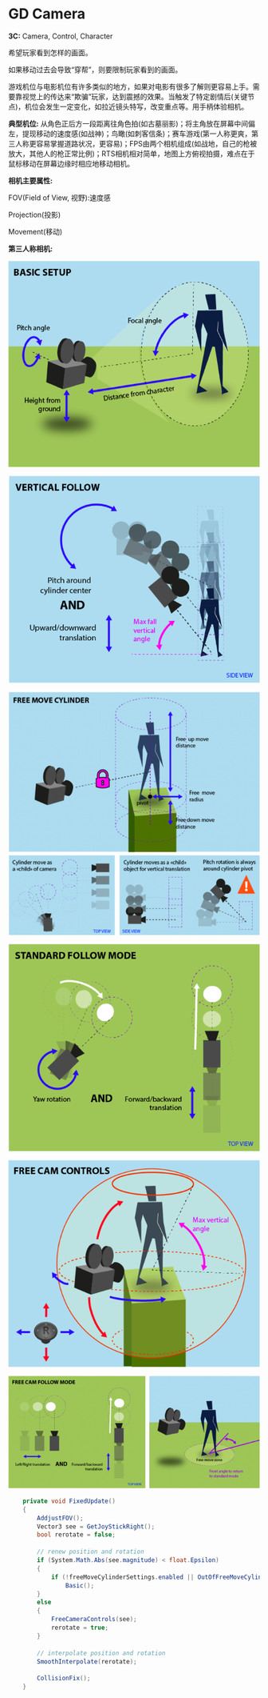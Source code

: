 # GD Camera

**3C:** Camera, Control, Character

希望玩家看到怎样的画面。

如果移动过去会导致“穿帮”，则要限制玩家看到的画面。

游戏机位与电影机位有许多类似的地方，如果对电影有很多了解则更容易上手。需要靠视觉上的传达来“欺骗”玩家，达到震撼的效果。当触发了特定剧情后(关键节点)，机位会发生一定变化，如拉近镜头特写，改变重点等。用手柄体验相机。

**典型机位:** 从角色正后方一段距离往角色拍(如古墓丽影)；将主角放在屏幕中间偏左，提现移动的速度感(如战神)；鸟瞰(如刺客信条)；赛车游戏(第一人称更爽，第三人称更容易掌握道路状况，更容易)；FPS由两个相机组成(如战地，自己的枪被放大，其他人的枪正常比例)；RTS相机相对简单，地图上方俯视拍摄，难点在于鼠标移动在屏幕边缘时相应地移动相机。

**相机主要属性:**

FOV(Field of View, 视野):速度感

Projection(投影)

Movement(移动)

**第三人称相机:**

![Basic Setup](https://github.com/MilkyW/LearnUnityEveryday/blob/master/Pictures/GD%20Camera/Basic%20Setup.png?raw=true)

![Vertical Follow](https://github.com/MilkyW/LearnUnityEveryday/blob/master/Pictures/GD%20Camera/Vertical%20Follow.png?raw=true)

![Free Move Cylinder](https://github.com/MilkyW/LearnUnityEveryday/blob/master/Pictures/GD%20Camera/Free%20Move%20Cylinder.png?raw=true)

![Standard Follow Mode](https://github.com/MilkyW/LearnUnityEveryday/blob/master/Pictures/GD%20Camera/Standard%20Follow%20Mode.png?raw=true)

![Free Cam Controls](https://github.com/MilkyW/LearnUnityEveryday/blob/master/Pictures/GD%20Camera/Free%20Cam%20Controls.png?raw=true)

![Free Cam Follow Mode](https://github.com/MilkyW/LearnUnityEveryday/blob/master/Pictures/GD%20Camera/Free%20Cam%20Follow%20Mode.png?raw=true)

```cs
    private void FixedUpdate()
    {
        AddjustFOV();
        Vector3 see = GetJoyStickRight();
        bool rerotate = false;

        // renew position and rotation
        if (System.Math.Abs(see.magnitude) < float.Epsilon)
        {
            if (!freeMoveCylinderSettings.enabled || OutOfFreeMoveCylinder())
                Basic();
        }
        else
        {
            FreeCameraControls(see);
            rerotate = true;
        }

        // interpolate position and rotation
        SmoothInterpolate(rerotate);

        CollisionFix();
    }
```
